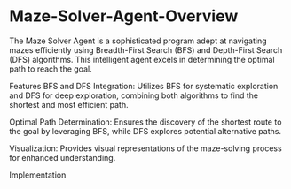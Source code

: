 # Maze-Solver-Agent-Overview
The Maze Solver Agent is a sophisticated program adept at navigating mazes efficiently using Breadth-First Search (BFS) and Depth-First Search (DFS) algorithms. This intelligent agent excels in determining the optimal path to reach the goal.

Features
BFS and DFS Integration: Utilizes BFS for systematic exploration and DFS for deep exploration, combining both algorithms to find the shortest and most efficient path.

Optimal Path Determination: Ensures the discovery of the shortest route to the goal by leveraging BFS, while DFS explores potential alternative paths.

Visualization: Provides visual representations of the maze-solving process for enhanced understanding.

Implementation
